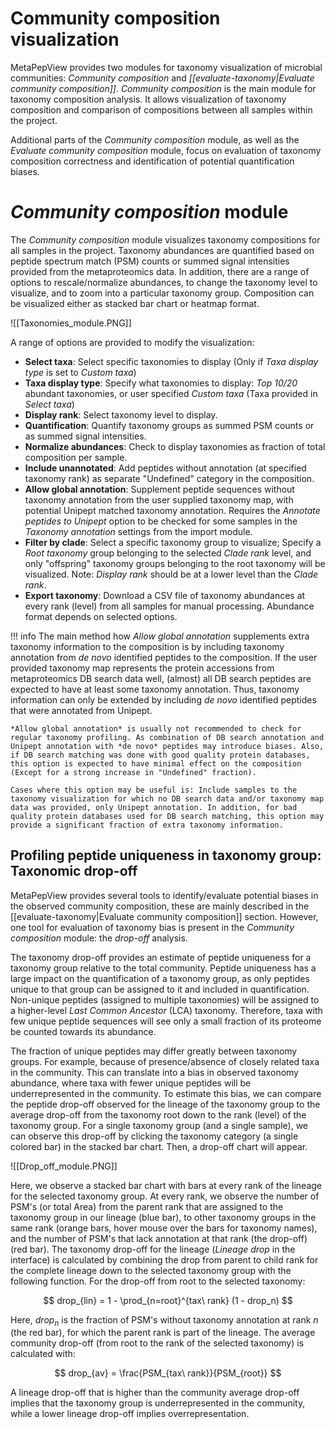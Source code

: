 # Community composition visualization

MetaPepView provides two modules for taxonomy visualization of microbial communities: *Community composition* and *[[evaluate-taxonomy|Evaluate community composition]]*. *Community composition* is the main module for taxonomy composition analysis. It allows visualization of taxonomy composition and comparison of compositions between all samples within the project.

Additional parts of the *Community composition* module, as well as the *Evaluate community composition* module, focus on evaluation of taxonomy composition correctness and identification of potential quantification biases.

# *Community composition* module

The *Community composition* module visualizes taxonomy compositions for all samples in the project. Taxonomy abundances are quantified based on peptide spectrum match (PSM) counts or summed signal intensities provided from the metaproteomics data. In addition, there are a range of options to rescale/normalize abundances, to change the taxonomy level to visualize, and to zoom into a particular taxonomy group. Composition can be visualized either as stacked bar chart or heatmap format.

![[Taxonomies_module.PNG]]

A range of options are provided to modify the visualization:

- **Select taxa**: Select specific taxonomies to display (Only if *Taxa display type* is set to *Custom taxa*)
- **Taxa display type**: Specify what taxonomies to display: *Top 10/20* abundant taxonomies, or user specified *Custom taxa* (Taxa provided in *Select taxa*)
- **Display rank**: Select taxonomy level to display.
- **Quantification**: Quantify taxonomy groups as summed PSM counts or as summed signal intensities.
- **Normalize abundances**: Check to display taxonomies as fraction of total composition per sample.
- **Include unannotated**: Add peptides without annotation (at specified taxonomy rank) as separate "Undefined" category in the composition.
- **Allow global annotation**: Supplement peptide sequences without taxonomy annotation from the user supplied taxonomy map, with potential Unipept matched taxonomy annotation. Requires the *Annotate peptides to Unipept* option to be checked for some samples in the *Taxonomy annotation* settings from the import module.
- **Filter by clade**: Select a specific taxonomy group to visualize; Specify a *Root taxonomy* group belonging to the selected *Clade rank* level, and only "offspring" taxonomy groups belonging to the root taxonomy will be visualized. Note: *Display rank* should be at a lower level than the *Clade rank*.
- **Export taxonomy**: Download a CSV file of taxonomy abundances at every rank (level) from all samples for manual processing. Abundance format depends on selected options. 

!!! info
    The main method how *Allow global annotation* supplements extra taxonomy information to the composition is by including taxonomy annotation from *de novo* identified peptides to the composition. If the user provided taxonomy map represents the protein accessions from metaproteomics DB search data well, (almost) all DB search peptides are expected to have at least some taxonomy annotation. Thus, taxonomy information can only be extended by including *de novo* identified peptides that were annotated from Unipept.

    *Allow global annotation* is usually not recommended to check for regular taxonomy profiling. As combination of DB search annotation and Unipept annotation with *de novo* peptides may introduce biases. Also, if DB search matching was done with good quality protein databases, this option is expected to have minimal effect on the composition (Except for a strong increase in "Undefined" fraction).

    Cases where this option may be useful is: Include samples to the taxonomy visualization for which no DB search data and/or taxonomy map data was provided, only Unipept annotation. In addition, for bad quality protein databases used for DB search matching, this option may provide a significant fraction of extra taxonomy information.


## Profiling peptide uniqueness in taxonomy group: Taxonomic drop-off

MetaPepView provides several tools to identify/evaluate potential biases in the observed community composition, these are mainly described in the [[evaluate-taxonomy|Evaluate community composition]] section. However, one tool for evaluation of taxonomy bias is present in the *Community composition* module: the *drop-off* analysis.

The taxonomy drop-off provides an estimate of peptide uniqueness for a taxonomy group relative to the total community. Peptide uniqueness has a large impact on the quantification of a taxonomy group, as only peptides unique to that group can be assigned to it and included in quantification. Non-unique peptides (assigned to multiple taxonomies) will be assigned to a higher-level *Last Common Ancestor* (LCA) taxonomy. Therefore, taxa with few unique peptide sequences will see only a small fraction of its proteome be counted towards its abundance. 

The fraction of unique peptides may differ greatly between taxonomy groups. For example, because of presence/absence of closely related taxa in the community. This can translate into a bias in observed taxonomy abundance, where taxa with fewer unique peptides will be underrepresented in the community. To estimate this bias, we can compare the peptide drop-off observed for the lineage of the taxonomy group to the average drop-off from the taxonomy root down to the rank (level) of the taxonomy group. For a single taxonomy group (and a single sample), we can observe this drop-off by clicking the taxonomy category (a single colored bar) in the stacked bar chart. Then, a drop-off chart will appear.

![[Drop_off_module.PNG]]

Here, we observe a stacked bar chart with bars at every rank of the lineage for the selected taxonomy group. At every rank, we observe the number of PSM's (or total Area) from the parent rank that are assigned to the taxonomy group in our lineage (blue bar), to other taxonomy groups in the same rank (orange bars, hover mouse over the bars for taxonomy names), and the number of PSM's that lack annotation at that rank (the drop-off) (red bar). The taxonomy drop-off for the lineage (*Lineage drop* in the interface) is calculated by combining the drop from parent to child rank for the complete lineage down to the selected taxonomy group with the following function. For the drop-off from root to the selected taxonomy:

$$
drop_{lin} = 1 - \prod_{n=root}^{tax\ rank} (1 - drop_n)
$$

Here, $drop_n$ is the fraction of PSM's without taxonomy annotation at rank $n$ (the red bar), for which the parent rank is part of the lineage. The average community drop-off (from root to the rank of the selected taxonomy) is calculated with:

$$
drop_{av} = \frac{PSM_{tax\ rank}}{PSM_{root}}
$$

A lineage drop-off that is higher than the community average drop-off implies that the taxonomy group is underrepresented in the community, while a lower lineage drop-off implies overrepresentation.


